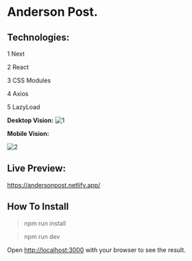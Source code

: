 # Anderson Post.

## Technologies:

1 Next

2 React

3 CSS Modules

4 Axios

5 LazyLoad

**Desktop Vision:**
![1](https://user-images.githubusercontent.com/39681291/159098980-954f313b-0e75-49a4-b6db-908c3fd47e0b.png)

**Mobile Vision:**

![2](https://user-images.githubusercontent.com/39681291/159098995-d74179c9-d896-4813-9ab5-8529eacef94f.png)

## Live Preview:

https://andersonpost.netlify.app/


## How To Install
> npm run install

> npm run dev


Open [http://localhost:3000](http://localhost:3000) with your browser to see the result.
